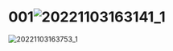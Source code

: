 # 001![20221103163141_1](https://user-images.githubusercontent.com/86980747/199678698-860ffa93-8068-43ce-8694-e10cb8f4d374.jpg)
![20221103163753_1](https://user-images.githubusercontent.com/86980747/199678720-3d670156-4340-4ff5-9a37-0e7aab51aac9.jpg)
